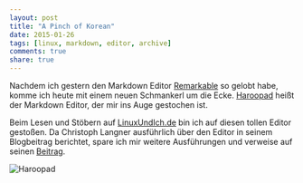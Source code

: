 ```yaml
---
layout: post
title: "A Pinch of Korean"
date: 2015-01-26
tags: [linux, markdown, editor, archive]
comments: true
share: true
---
```


Nachdem ich gestern den Markdown Editor [Remarkable](http://http://remarkableapp.net) so gelobt habe, komme ich heute mit einem neuen Schmankerl um die Ecke. 
[Haroopad](http://pad.haroopress.com) heißt der Markdown Editor, der mir ins Auge gestochen ist.

Beim Lesen und Stöbern auf [LinuxUndIch.de](http://LinuxUndIch.de) bin ich auf diesen tollen Editor gestoßen. Da Christoph Langner ausführlich über den Editor in seinem Blogbeitrag berichtet, spare ich mir weitere Ausführungen und verweise auf seinen [Beitrag](http://linuxundich.de/gnu-linux/texte-markdown-syntax-live-ansicht-haroopad-verfassen/).

![Haroopad](https://cdn.netbuk.dk/blogposts/2015-01-26/haroopad.png)